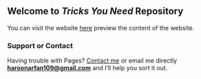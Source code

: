 ## Welcome to *Tricks You Need* Repository

You can visit the website [here](https://tricksyouneed.tk) preview the content of the website.


### Support or Contact

Having trouble with Pages? [Contact me](https://tricksyouneed.tk/contact.html) or email me directly **haroonarfan109@gmail.com** and I’ll help you sort it out.
